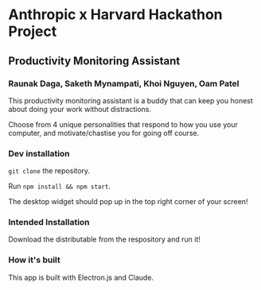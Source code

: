 # Anthropic x Harvard Hackathon Project

## Productivity Monitoring Assistant

### Raunak Daga, Saketh Mynampati, Khoi Nguyen, Oam Patel

This productivity monitoring assistant is a buddy that can keep you honest about doing your work without distractions. 

Choose from 4 unique personalities that respond to how you use your computer, and motivate/chastise you for going off course.

### Dev installation

```git clone``` the repository.

Run ```npm install && npm start```.

The desktop widget should pop up in the top right corner of your screen!


### Intended Installation

Download the distributable from the respository and run it!

### How it's built

This app is built with Electron.js and Claude. 


